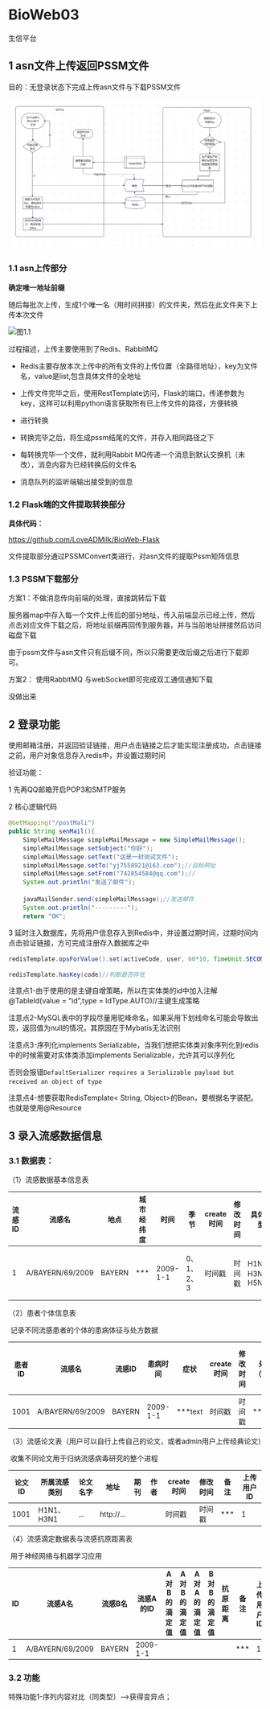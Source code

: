 # BioWeb03

生信平台

## 1 asn文件上传返回PSSM文件

目的：无登录状态下完成上传asn文件与下载PSSM文件

![img](https://github.com/LoveADMilk/BioWeb03/blob/master/summary/image/asn%E6%96%87%E4%BB%B6%E8%BD%AC%E6%8D%A2%E4%B8%BAPSSM.PNG?raw=true)

### 1.1 asn上传部分

**确定唯一地址前缀**

随后每批次上传，生成1个唯一名（用时间拼接）的文件夹，然后在此文件夹下上传本次文件

![图1.1](https://github.com/LoveADMilk/BioWeb03/blob/master/summary/image/%E5%9B%BE1.1.PNG?raw=true)

过程描述，上传主要使用到了Redis、RabbitMQ
 
- Redis主要存放本次上传中的所有文件的上传位置（全路径地址），key为文件名，value是list,包含具体文件的全地址

- 上传文件完毕之后，使用RestTemplate访问，Flask的端口，传递参数为key，这样可以利用python语言获取所有已上传文件的路径，方便转换
- 进行转换
- 转换完毕之后，将生成pssm结尾的文件，并存入相同路径之下
- 每转换完毕一个文件，就利用Rabbit MQ传递一个消息到默认交换机（未改），消息内容为已经转换后的文件名
- 消息队列的监听端输出接受到的信息

### 1.2 Flask端的文件提取转换部分
**具体代码：**

https://github.com/LoveADMilk/BioWeb-Flask

文件提取部分通过PSSMConvert类进行，对asn文件的提取Pssm矩阵信息

### 1.3 PSSM下载部分

方案1：不做消息传向前端的处理，直接跳转后下载

服务器map中存入每一个文件上传后的部分地址，传入前端显示已经上传，然后点击对应文件下载之后，将地址前缀再回传到服务器，并与当前地址拼接然后访问磁盘下载

由于pssm文件与asn文件只有后缀不同，所以只需要更改后缀之后进行下载即可。

方案2： 使用RabbitMQ 与webSocket即可完成双工通信通知下载

没做出来

## 2 登录功能
使用邮箱注册，并返回验证链接，用户点击链接之后才能实现注册成功，点击链接之前，用户对象信息存入redis中，并设置过期时间

验证功能：

1 先再QQ邮箱开启POP3和SMTP服务

2 核心逻辑代码

```java
@GetMapping("/postMali")
public String senMail(){
    SimpleMailMessage simpleMailMessage = new SimpleMailMessage();
    simpleMailMessage.setSubject("你好");
    simpleMailMessage.setText("这是一封测试文件");
    simpleMailMessage.setTo("yj7558921@163.com");//目标网址
    simpleMailMessage.setFrom("742854584@qq.com");//
    System.out.println("发送了邮件");

    javaMailSender.send(simpleMailMessage);//发送邮件
    System.out.println("---------");
    return "OK";

```

3 延时注入数据库，先将用户信息存入到Redis中，并设置过期时间，过期时间内点击验证链接，方可完成注册存入数据库之中

```java
redisTemplate.opsForValue().set(activeCode, user, 60*10, TimeUnit.SECONDS);//设这10分钟的过期时间
```

```java
redisTemplate.hasKey(code)//判断是否存在
```



注意点1-由于使用的是主键自增策略，所以在实体类的id中加入注解@TableId(value = “id”,type = IdType.AUTO)//主键生成策略

注意点2-MySQL表中的字段尽量用驼峰命名，如果采用下划线命名可能会导致出现，返回值为null的情况，其原因在于Mybatis无法识别

注意点3-序列化implements Serializable，当我们想把实体类对象序列化到redis中的时候需要对实体类添加implements Serializable，允许其可以序列化

​		否则会报错`DefaultSerializer requires a Serializable payload but received an object of type`

注意点4-想要获取RedisTemplate< String, Object>的Bean，要根据名字装配。也就是使用@Resource


## 3 录入流感数据信息

### 3.1 数据表：

（1）流感数据基本信息表

| 流感ID | 流感名           | 地点   | 城市经纬度 | 时间     | 季节       | create时间 | 修改时间 | 具体类型         | 流感类型       | 序列（text)                                                  | 备注 | 上传用户ID | 数据来源           | 序列类型           |
| ------ | ---------------- | ------ | ---------- | -------- | ---------- | ---------- | -------- | ---------------- | -------------- | ------------------------------------------------------------ | ---- | ---------- | ------------------ | ------------------ |
| 1      | A/BAYERN/69/2009 | BAYERN | ***        | 2009-1-1 | 0、1、2、3 | 时间戳     | 时间戳   | H1N1、H3N2、H5N1 | 甲、乙类、丙类 | mdvnptllfl kvpaqnaist tfpytgdppy shgtgtgytm dtvnrthqys ergrwtknte | ***  | 1          | 实验室名字、期刊等 | HA、 PB1、完整序列 |

（2）患者个体信息表

​			记录不同流感患者的个体的患病体征与处方数据

| 患者ID | 流感名           | 流感ID | 患病时间 | 症状    | create时间 | 修改时间 | 处方（text) | 备注 | 上传用户ID |
| ------ | ---------------- | ------ | -------- | ------- | ---------- | -------- | ----------- | ---- | ---------- |
| 1001   | A/BAYERN/69/2009 | BAYERN | 2009-1-1 | ***text | 时间戳     | 时间戳   | ***text     | ***  | 1          |



（3）流感论文表（用户可以自行上传自己的论文，或者admin用户上传经典论文）

​			收集不同论文用于归纳流感病毒研究的整个进程

| 论文ID | 所属流感类别 | 论文名字 | 地址       | 期刊 | 作者 | create时间 | 修改时间 | 备注 | 上传用户ID |
| ------ | ------------ | -------- | ---------- | ---- | ---- | ---------- | -------- | ---- | ---------- |
| 1001   | H1N1、H3N1   | ...      | http://... |      |      | 时间戳     | 时间戳   | ***  | 1          |

（4）流感滴定数据表与流感抗原距离表

​			用于神经网络与机器学习应用

| ID   | 流感A名          | 流感B名 | 流感A的ID | A对B的滴定值 | A对B的滴定值 | A对A的滴定值 | B对B的滴定值 | 抗原距离 | 备注 | 上传用户ID | 创建时间 | 修改时间 |
| ---- | ---------------- | ------- | --------- | ------------ | ------------ | ------------ | ------------ | -------- | ---- | ---------- | -------- | -------- |
| 1    | A/BAYERN/69/2009 | BAYERN  | 2009-1-1  |              |              |              |              |          | ***  | 1          |          |          |



### 3.2 功能

特殊功能1-序列内容对比（同类型）-->获得变异点；